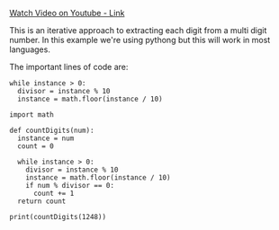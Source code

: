[Watch Video on Youtube - Link](https://youtu.be/BeS_4efa7-U)

This is an iterative approach to extracting each digit from a multi digit number. In this example we're using pythong but this will work in most languages.

The important lines of code are:

```
while instance > 0:
  divisor = instance % 10
  instance = math.floor(instance / 10)
```




```
import math

def countDigits(num):
  instance = num
  count = 0

  while instance > 0:
    divisor = instance % 10
    instance = math.floor(instance / 10)
    if num % divisor == 0:
      count += 1
  return count

print(countDigits(1248))
```
